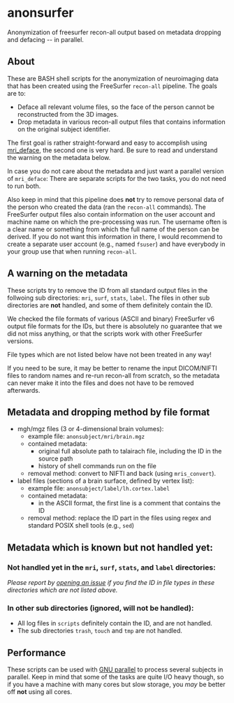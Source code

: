 # anonsurfer
Anonymization of freesurfer recon-all output based on metadata dropping and defacing -- in parallel.

## About

These are BASH shell scripts for the anonymization of neuroimaging data that has been created using the FreeSurfer `recon-all` pipeline. The goals are to:

* Deface all relevant volume files, so the face of the person cannot be reconstructed from the 3D images.
* Drop metadata in various recon-all output files that contains information on the original subject identifier.

The first goal is rather straight-forward and easy to accomplish using [mri_deface](https://surfer.nmr.mgh.harvard.edu/fswiki/mri_deface), the second one is very hard. Be sure to read and understand the warning on the metadata below. 

In case you do not care about the metadata and just want a parallel version of `mri_deface`: There are separate scripts for the two tasks, you do not need to run both.

Also keep in mind that this pipeline does **not** try to remove personal data of the person who created the data (ran the `recon-all` commands). The FreeSurfer output files also contain information on the user account and machine name on which the pre-processing was run. The username often is a clear name or something from which the full name of the person can be derived. If you do not want this information in there, I would recommend to create a separate user account (e.g., named `fsuser`) and have everybody in your group use that when running `recon-all`. 

## A warning on the metadata

These scripts try to remove the ID from all standard output files in the follwoing sub directories: `mri`, `surf`, `stats`, `label`. The files in other sub directories are **not** handled, and some of them definitely contain the ID.

We checked the file formats  of various (ASCII and binary) FreeSurfer v6 output file formats for the IDs, but there is absolutely no guarantee that we did not miss anything, or that the scripts work with other FreeSurfer versions.

File types which are not listed below have not been treated in any way!

If you need to be sure, it may be better to rename the input DICOM/NIFTI files to random names and re-run recon-all from scratch, so the metadata can never make it into the files and does not have to be removed afterwards.

## Metadata and dropping method by file format

* mgh/mgz files (3 or 4-dimensional brain volumes): 
  - example file: `anonsubject/mri/brain.mgz`
  - contained metadata: 
    * original full absolute path to talairach file, including the ID in the source path
    * history of shell commands run on the file
  - removal method: convert to NIFTI and back (using `mris_convert`).
* label files (sections of a brain surface, defined by vertex list):
  - example file: `anonsubject/label/lh.cortex.label`
  - contained metadata:
    * in the ASCII format, the first line is a comment that contains the ID
  - removal method: replace the ID part in the files using regex and standard POSIX shell tools (e.g., `sed`)

## Metadata which is known but not handled yet:

### Not handled yet in the `mri`, `surf`, `stats`, and `label` directories:

 *Please report by [opening an issue](https://github.com/dfsp-spirit/anonsurfer/issues/new) if you find the ID in file types in these directories which are not listed above.*


### In other sub directories (ignored, will not be handled):

* All log files in `scripts` definitely contain the ID, and are not handled.
* The sub directories `trash`, `touch` and `tmp` are not handled.


## Performance

These scripts can be used with [GNU parallel](https://www.gnu.org/software/parallel/) to process several subjects in parallel. Keep in mind that some of the tasks are quite I/O heavy though, so if you have a machine with many cores but slow storage, you *may* be better off **not** using all cores.
